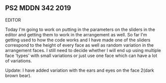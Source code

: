 ## PS2 MDDN 342 2019

EDITOR

Today I'm going to work on putting in the parameters on the sliders in the editor and getting them to work in the arrangement as well. So far I'm getting used to how the code works and I have made one of the sliders correspond to the height of every face as well as random variation in the arrangement faces. I still need to decide whether I will end up using multiple face 'types' with small variations or just use one face which can have a lot of variations.

Update:
I have added variation with the ears and eyes on the face 2(dark brown bear). 